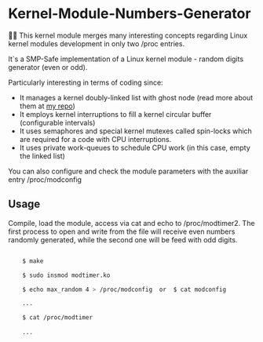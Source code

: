 # Kernel-Module-Numbers-Generator

👨‍🔧 This kernel module merges many interesting concepts regarding Linux kernel modules development in only two /proc entries.

It`s a SMP-Safe implementation of a Linux kernel module - random digits generator (even or odd).

Particularly interesting in terms of coding since:

* It manages a kernel doubly-linked list with ghost node (read more about them at  <a href="https://github.com/Zildj1an/Linux-Linked-Lists">my repo</a>)
* It employs kernel interruptions to fill a kernel circular buffer (configurable intervals)
* It uses semaphores and special kernel mutexes called spin-locks which are required for a code with CPU interruptions.
* It uses private work-queues to schedule CPU work (in this case, empty the linked list)

You can also configure and check the module parameters with the auxiliar entry /proc/modconfig

## Usage
Compile, load the module, access via cat and echo to /proc/modtimer2. The first process to open and write from the file will receive even numbers randomly generated, while the second one will be feed with odd digits.


```bash

    $ make

    $ sudo insmod modtimer.ko

    $ echo max_random 4 > /proc/modconfig  or  $ cat modconfig

    ...

    $ cat /proc/modtimer
    
    ...


```
